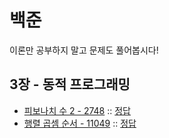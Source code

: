 # 백준

이론만 공부하지 말고 문제도 풀어봅시다!

## 3장 - 동적 프로그래밍

- [피보나치 수 2 - 2748](https://www.acmicpc.net/problem/2748) :: [정답](https://github.com/eugene-doobu/eugene-baekjoon/blob/master/cpp/boj/dynamic-easy/2747.cpp)
- [행렬 곱셈 순서 - 11049](https://www.acmicpc.net/problem/11049) :: [정답](https://github.com/eugene-doobu/eugene-baekjoon/blob/master/cpp/boj/dynamic/11409.cpp)